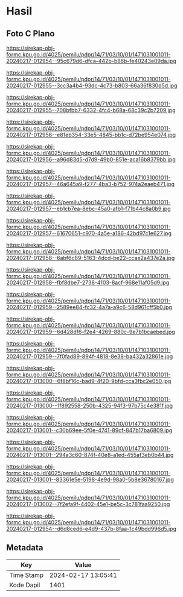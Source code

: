 # Hasil

## Foto C Plano

https://sirekap-obj-formc.kpu.go.id/4025/pemilu/pdpr/14/71/03/10/01/1471031001011-20240217-012954--95c679d6-dfca-442b-b86b-fe40243e09da.jpg

https://sirekap-obj-formc.kpu.go.id/4025/pemilu/pdpr/14/71/03/10/01/1471031001011-20240217-012955--3cc3a4b4-93dc-4c73-b803-66a36f830d5d.jpg

https://sirekap-obj-formc.kpu.go.id/4025/pemilu/pdpr/14/71/03/10/01/1471031001011-20240217-012955--708bfbb7-6332-4fc4-b68a-68c39c2b7209.jpg

https://sirekap-obj-formc.kpu.go.id/4025/pemilu/pdpr/14/71/03/10/01/1471031001011-20240217-012956--e81eb354-33e5-4845-bb1c-d72be954e074.jpg

https://sirekap-obj-formc.kpu.go.id/4025/pemilu/pdpr/14/71/03/10/01/1471031001011-20240217-012956--a96d83d5-d7d9-49b0-851e-aca16b8379bb.jpg

https://sirekap-obj-formc.kpu.go.id/4025/pemilu/pdpr/14/71/03/10/01/1471031001011-20240217-012957--46a645a9-f277-4ba3-b752-974a2eaeb471.jpg

https://sirekap-obj-formc.kpu.go.id/4025/pemilu/pdpr/14/71/03/10/01/1471031001011-20240217-012957--eb1cb7ea-8ebc-45a0-afb1-f71b44c8a0b9.jpg

https://sirekap-obj-formc.kpu.go.id/4025/pemilu/pdpr/14/71/03/10/01/1471031001011-20240217-012957--61670651-c970-4a5e-a186-42bd97c1e627.jpg

https://sirekap-obj-formc.kpu.go.id/4025/pemilu/pdpr/14/71/03/10/01/1471031001011-20240217-012958--6abf6c89-5163-4dcd-be22-ccae2a437e2a.jpg

https://sirekap-obj-formc.kpu.go.id/4025/pemilu/pdpr/14/71/03/10/01/1471031001011-20240217-012958--fbf8dbe7-2738-4103-8acf-968e11af05d9.jpg

https://sirekap-obj-formc.kpu.go.id/4025/pemilu/pdpr/14/71/03/10/01/1471031001011-20240217-012959--2589ee84-fc32-4a7a-a9c6-58d961cff5b0.jpg

https://sirekap-obj-formc.kpu.go.id/4025/pemilu/pdpr/14/71/03/10/01/1471031001011-20240217-012959--6d428df6-f2e4-4269-880c-9e7b1bcaebed.jpg

https://sirekap-obj-formc.kpu.go.id/4025/pemilu/pdpr/14/71/03/10/01/1471031001011-20240217-012959--7f0fad89-894f-4818-8e38-ba432a32861e.jpg

https://sirekap-obj-formc.kpu.go.id/4025/pemilu/pdpr/14/71/03/10/01/1471031001011-20240217-013000--6f8bf16c-bad9-4f20-9bfd-cca3fbc2e050.jpg

https://sirekap-obj-formc.kpu.go.id/4025/pemilu/pdpr/14/71/03/10/01/1471031001011-20240217-013000--1f892558-250b-4325-94f3-97b75c4e381f.jpg

https://sirekap-obj-formc.kpu.go.id/4025/pemilu/pdpr/14/71/03/10/01/1471031001011-20240217-013001--c30b69ee-5f0e-4741-89cf-847b17ba6809.jpg

https://sirekap-obj-formc.kpu.go.id/4025/pemilu/pdpr/14/71/03/10/01/1471031001011-20240217-013001--294a3c60-874f-40e8-a1ed-455af3eb0b44.jpg

https://sirekap-obj-formc.kpu.go.id/4025/pemilu/pdpr/14/71/03/10/01/1471031001011-20240217-013001--83361e5e-5198-4e9d-98a0-5b8e36780167.jpg

https://sirekap-obj-formc.kpu.go.id/4025/pemilu/pdpr/14/71/03/10/01/1471031001011-20240217-013002--7f2efa9f-4402-45e1-be5c-3c781faa9250.jpg

https://sirekap-obj-formc.kpu.go.id/4025/pemilu/pdpr/14/71/03/10/01/1471031001011-20240217-012954--d6d8ced6-e4d9-437b-8faa-1c49bdd996d5.jpg


## Metadata

| Key        | Value               |
| ---------- | ------------------- |
| Time Stamp | 2024-02-17 13:05:41 |
| Kode Dapil | 1401                |



